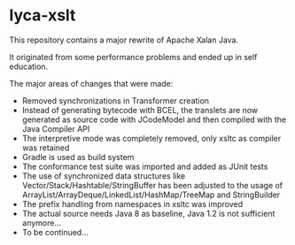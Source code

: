 lyca-xslt
=========

This repository contains a major rewrite of Apache Xalan Java.

It originated from some performance problems and ended up in self education.

The major areas of changes that were made:
* Removed synchronizations in Transformer creation
* Instead of generating bytecode with BCEL, the translets are now generated
  as source code with JCodeModel and then compiled with the Java Compiler API
* The interpretive mode was completely removed, only xsltc as compiler was
  retained
* Gradle is used as build system
* The conformance test suite was imported and added as JUnit tests
* The use of synchronized data structures like Vector/Stack/Hashtable/StringBuffer
  has been adjusted to the usage of ArrayList/ArrayDeque/LinkedList/HashMap/TreeMap
  and StringBuilder
* The prefix handling from namespaces in xsltc was improved
* The actual source needs Java 8 as baseline, Java 1.2 is not sufficient anymore...
* To be continued...
